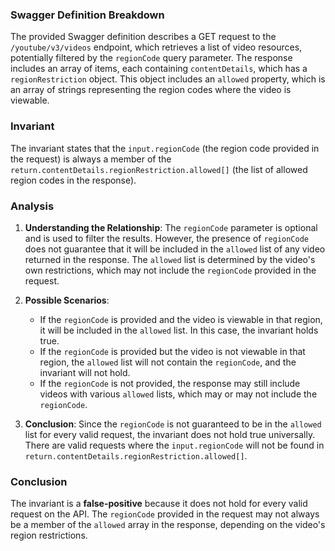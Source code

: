 ### Swagger Definition Breakdown
The provided Swagger definition describes a GET request to the `/youtube/v3/videos` endpoint, which retrieves a list of video resources, potentially filtered by the `regionCode` query parameter. The response includes an array of items, each containing `contentDetails`, which has a `regionRestriction` object. This object includes an `allowed` property, which is an array of strings representing the region codes where the video is viewable.

### Invariant
The invariant states that the `input.regionCode` (the region code provided in the request) is always a member of the `return.contentDetails.regionRestriction.allowed[]` (the list of allowed region codes in the response).

### Analysis
1. **Understanding the Relationship**: The `regionCode` parameter is optional and is used to filter the results. However, the presence of `regionCode` does not guarantee that it will be included in the `allowed` list of any video returned in the response. The `allowed` list is determined by the video's own restrictions, which may not include the `regionCode` provided in the request.

2. **Possible Scenarios**: 
   - If the `regionCode` is provided and the video is viewable in that region, it will be included in the `allowed` list. In this case, the invariant holds true.
   - If the `regionCode` is provided but the video is not viewable in that region, the `allowed` list will not contain the `regionCode`, and the invariant will not hold.
   - If the `regionCode` is not provided, the response may still include videos with various `allowed` lists, which may or may not include the `regionCode`.

3. **Conclusion**: Since the `regionCode` is not guaranteed to be in the `allowed` list for every valid request, the invariant does not hold true universally. There are valid requests where the `input.regionCode` will not be found in `return.contentDetails.regionRestriction.allowed[]`.

### Conclusion
The invariant is a **false-positive** because it does not hold for every valid request on the API. The `regionCode` provided in the request may not always be a member of the `allowed` array in the response, depending on the video's region restrictions.
